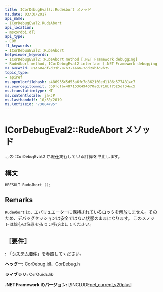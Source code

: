 ```yaml
---
title: ICorDebugEval2::RudeAbort メソッド
ms.date: 03/30/2017
api_name:
- ICorDebugEval2.RudeAbort
api_location:
- mscordbi.dll
api_type:
- COM
f1_keywords:
- ICorDebugEval2::RudeAbort
helpviewer_keywords:
- ICorDebugEval2::RudeAbort method [.NET Framework debugging]
- RudeAbort method, ICorDebugEval2 interface [.NET Framework debugging]
ms.assetid: 02468edf-d32b-4cb3-aaa8-3dd2abfc8b25
topic_type:
- apiref
ms.openlocfilehash: a486935d5d53a6fc7d862160ed1186c5774814c7
ms.sourcegitcommit: 559fcfbe4871636494870a8b716bf7325df34ac5
ms.translationtype: MT
ms.contentlocale: ja-JP
ms.lasthandoff: 10/30/2019
ms.locfileid: "73084795"
---
```

# <a name="icordebugeval2rudeabort-method"></a>ICorDebugEval2::RudeAbort メソッド
この `ICorDebugEval2` が現在実行している計算を中止します。  
  
## <a name="syntax"></a>構文  
  
```cpp  
HRESULT RudeAbort ();  
```  
  
## <a name="remarks"></a>Remarks  
 `RudeAbort` は、エバリュエーターに保持されているロックを解放しません。そのため、デバッグセッションは安全ではない状態のままになります。 このメソッドは細心の注意を払って呼び出してください。  
  
## <a name="requirements"></a>［要件］  
 **:** 「[システム要件](../../../../docs/framework/get-started/system-requirements.md)」を参照してください。  
  
 **ヘッダー:** CorDebug.idl、CorDebug.h  
  
 **ライブラリ:** CorGuids.lib  
  
 **.NET Framework のバージョン:** [!INCLUDE[net_current_v20plus](../../../../includes/net-current-v20plus-md.md)]
